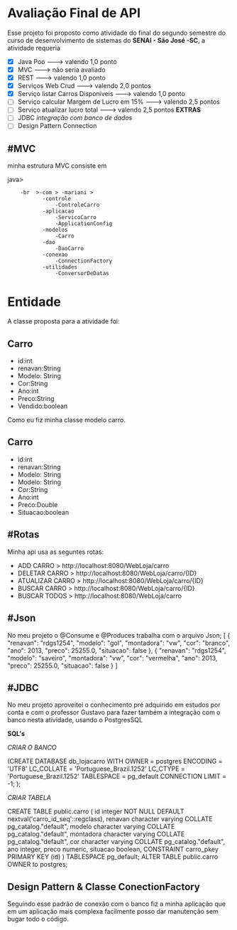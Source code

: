 # Avaliação Final de API 

Esse projeto foi proposto como atividade do final do segundo semestre do curso de desenvolvimento de sistemas do  **SENAI - São José -SC**, a atividade requeria

 - [x] Java Poo 															---> valendo 1,0  ponto
 - [x] MVC																	--->  não seria avaliado
 - [x] REST																	---> valendo 1,0 ponto
 - [x] Serviços Web Crud											---> valendo 2,0 pontos
 - [x] Serviço listar Carros Disponiveis						--->  valendo 1,0 ponto
 - [ ] Serviço calcular Margem de Lucro em 15% 	---> valendo 2,5 pontos
 - [ ] Serviço atualizar lucro total								---> valendo 2,5 pontos
 **EXTRAS**
 - [ ] JDBC *integração com banco de dados*
 - [ ] Design Pattern Connection

#MVC
-
minha estrutura MVC consiste em 

java>
		
		-br  >-com > -mariani > 
			   -controle
				   -ControleCarro
			   -aplicacao
				   -ServicoCarro
				   -ApplicationConfig
			   -modelos
				   -Carro
			   -dao
				   -DaoCarro
			   -conexao
				   -ConnectionFactory
			   -utilidades	
				   -ConversorDeDatas																			
# Entidade 
A classe proposta para a atividade foi:

Carro                                                
------------
 - id:int
 - renavan:String
 - Modelo: String
 - Cor:String
 - Ano:int
 - Preco:String
 - Vendido:boolean

Como eu fiz minha classe modelo carro.

Carro
-------

 - id:int
 - renavan:String
 - Modelo: String
 - Modelo: String
 - Cor:String
 - Ano:int
 - Preco:Double
 - Situacao:boolean


#Rotas
-
Minha api usa as seguntes rotas:

 * ADD CARRO > http://localhost:8080/WebLoja/carro
 * DELETAR CARRO > http://localhost:8080/WebLoja/carro/{ID}
 * ATUALIZAR CARRO > http://localhost:8080/WebLoja/carro/{ID}
 * BUSCAR CARRO > http://localhost:8080/WebLoja/carro/{ID}
 * BUSCAR TODOS > http://localhost:8080/WebLoja/carro

#Json
-
No meu projeto o @Consume e @Produces trabalha com o arquivo Json;
[
	  {
		"renavan": "rdgs1254",
		"modelo": "gol",
		"montadora": "vw",
		"cor": "branco",
		"ano": 2013,
		"preco": 25255.0,
		"situacao": false
	  },
	  {
		 "renavan": "rdgs1254",
		 "modelo": "saveiro",
		 "montadora": "vw",
		 "cor": "vermelha",
		 "ano": 2013,
		 "preco": 25255.0,
		 "situacao": false
	  }
]

#JDBC
-
No meu projeto aproveitei o conhecimento pré adquirido em estudos por conta e  com o professor Gustavo para fazer também a integração com o banco nesta atividade, usando o PostgresSQL

**SQL's**

*CRIAR O BANCO*

 (CREATE DATABASE db_lojacarro WITH OWNER = postgres ENCODING = 'UTF8' LC_COLLATE = 'Portuguese_Brazil.1252' LC_CTYPE = 'Portuguese_Brazil.1252' TABLESPACE = pg_default CONNECTION LIMIT = -1; );
 
*CRIAR TABELA*

 CREATE TABLE public.carro ( id integer NOT NULL DEFAULT nextval('carro_id_seq'::regclass), renavan character varying COLLATE pg_catalog."default", modelo character varying COLLATE pg_catalog."default", montadora character varying COLLATE pg_catalog."default", cor character varying COLLATE pg_catalog."default", ano integer, preco numeric, situacao boolean, CONSTRAINT carro_pkey PRIMARY KEY (id) ) TABLESPACE pg_default; ALTER TABLE public.carro OWNER to postgres;


**Design Pattern** & Classe ConectionFactory
-
Seguindo esse padrão de conexão com o banco fiz a minha aplicação que em um aplicação mais complexa facilmente posso dar manutenção sem bugar todo o código.
